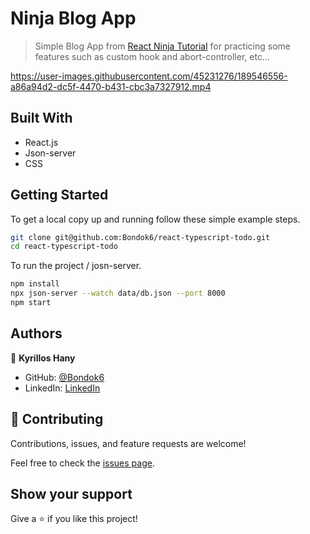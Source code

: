 # Ninja Blog App

> Simple Blog App from [React Ninja Tutorial](https://www.youtube.com/playlist?list=PL4cUxeGkcC9gZD-Tvwfod2gaISzfRiP9d) for practicing some features such as custom hook and abort-controller, etc...


https://user-images.githubusercontent.com/45231276/189546556-a86a94d2-dc5f-4470-b431-cbc3a7327912.mp4


## Built With
- React.js
- Json-server
- CSS

## Getting Started

To get a local copy up and running follow these simple example steps.

```bash
git clone git@github.com:Bondok6/react-typescript-todo.git
cd react-typescript-todo
```

To run the project / josn-server.

```bash
npm install
npx json-server --watch data/db.json --port 8000
npm start
```

## Authors

👤 **Kyrillos Hany**

- GitHub: [@Bondok6](https://github.com/Bondok6)
- LinkedIn: [LinkedIn](https://www.linkedin.com/in/kyrillos-hany/)


## 🤝 Contributing

Contributions, issues, and feature requests are welcome!

Feel free to check the [issues page](../../issues/).

## Show your support

Give a ⭐️ if you like this project!
